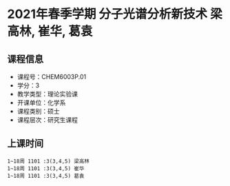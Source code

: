 # 2021年春季学期 分子光谱分析新技术 梁高林, 崔华, 葛袁






## 课程信息

- 课程号：CHEM6003P.01
- 学分：3
- 教学类型：理论实验课
- 开课单位：化学系
- 课程类别：硕士
- 课程层次：研究生课程

## 上课时间

```
1~18周 1101 :3(3,4,5) 梁高林
1~18周 1101 :3(3,4,5) 崔华
1~18周 1101 :3(3,4,5) 葛袁
```

